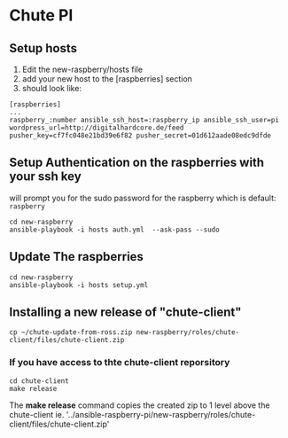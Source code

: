 # Chute PI


## Setup hosts

1. Edit the new-raspberry/hosts file
2. add your new host to the [raspberries] section
3. should look like:

```
[raspberries]
...
raspberry_:number ansible_ssh_host=:raspberry_ip ansible_ssh_user=pi wordpress_url=http://digitalhardcore.de/feed pusher_key=cf7fc048e21bd39e6f82 pusher_secret=01d612aade08edc9dfde
```

## Setup Authentication on the raspberries with your ssh key

will prompt you for the sudo password for the raspberry which is default: `raspberry`

```
cd new-raspberry
ansible-playbook -i hosts auth.yml  --ask-pass --sudo
```

## Update The raspberries


```
cd new-raspberry
ansible-playbook -i hosts setup.yml
```


## Installing a new release of "chute-client"


```
cp ~/chute-update-from-ross.zip new-raspberry/roles/chute-client/files/chute-client.zip
```

### If you have access to thte chute-client reporsitory

```
cd chute-client
make release
```

The **make release** command copies the created zip to 1 level above the chute-client ie. '../ansible-raspberry-pi/new-raspberry/roles/chute-client/files/chute-client.zip'